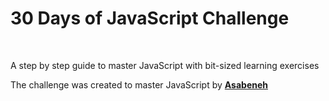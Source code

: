 # 30 Days of JavaScript Challenge
<br>

A step by step guide to master JavaScript with bit-sized learning exercises
<br>

The challenge was created to master JavaScript by <a href="https://github.com/Asabeneh/30-Days-Of-JavaScript/" target="_blank"><strong>Asabeneh</strong></a>